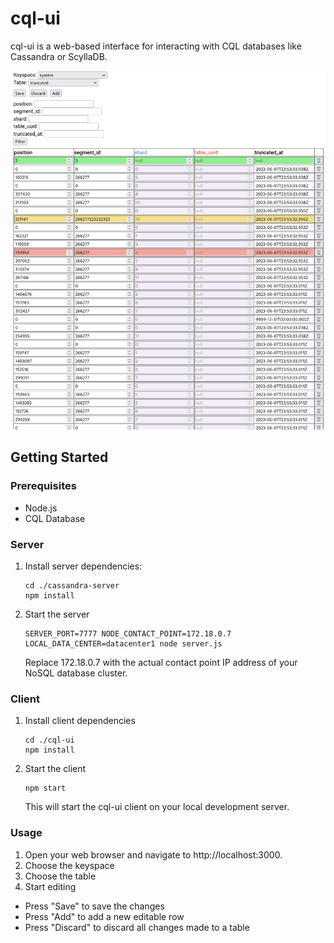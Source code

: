 # cql-ui

cql-ui is a web-based interface for interacting with CQL databases like Cassandra or ScyllaDB.

![CQL-UI Screenshot](./cql-ui/public/cql-editor.png)

## Getting Started

### Prerequisites

- Node.js
- CQL Database

### Server

1. Install server dependencies:

   ```
   cd ./cassandra-server
   npm install
   ```

2. Start the server

    ```
    SERVER_PORT=7777 NODE_CONTACT_POINT=172.18.0.7 LOCAL_DATA_CENTER=datacenter1 node server.js
    ```

    Replace 172.18.0.7 with the actual contact point IP address of your NoSQL database cluster.

### Client

1. Install client dependencies

    ```
    cd ./cql-ui
    npm install
    ```

2. Start the client

    ```
    npm start
    ```

    This will start the cql-ui client on your local development server.

### Usage

1. Open your web browser and navigate to http://localhost:3000.
2. Choose the keyspace
3. Choose the table
4. Start editing

* Press "Save" to save the changes
* Press "Add" to add a new editable row
* Press "Discard" to discard all changes made to a table
